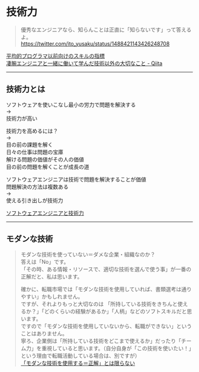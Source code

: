 # 技術力

>優秀なエンジニアなら、知らんことは正直に「知らないです」って答えるよ。  
<https://twitter.com/ito_yusaku/status/1488421143426248708>

[平均的プログラマ以前向けのスキルの指標](https://satob.hatenablog.com/entry/2018/10/26/012245)  
[凄腕エンジニアと一緒に働いて学んだ技術以外の大切なこと - Qiita](https://qiita.com/TairaNozawa/items/59c6ef170fe3a2c4d910)  

---

## 技術力とは

ソフトウェアを使いこなし最小の労力で問題を解決する  
→  
技術力が高い  

技術力を高めるには？  
→  
目の前の課題を解く  
日々の仕事は問題の宝庫  
解ける問題の価値がその人の価値  
目の前の問題を解くことが成長の道  

ソフトウェアエンジニアは技術で問題を解決することが価値  
問題解決の方法は複数ある  
→  
使える引き出しが技術力  

[ソフトウェアエンジニアと技術力](https://speakerdeck.com/soudai/developer-lifework)  

---

## モダンな技術

>モダンな技術を使っていない＝ダメな企業・組織なのか？  
>答えは「No」です。  
>「その時、ある情報・リソースで、適切な技術を選んで使う事」が一番の正解だと、私は思います。  
>
>確かに、転職市場では「モダンな技術を使用していれば、書類選考は通りやすい」かもしれません。  
>ですが、それよりもっと大切なのは 「所持している技術をきちんと使えるか？」「どのくらいの経験があるか」「人柄」などのソフトスキルだと思います。  
>ですので「モダンな技術を使用していないから、転職ができない」ということはありません。  
>寧ろ、企業側は「所持している技術をどこまで使えるか」だったり「チーム力」を重視していると思います。（自分自身が「この技術を使いたい！」という理由で転職活動している場合は、別ですが）  
>[「モダンな技術を使用する＝正解」とは限らない](https://zenn.dev/kageko/articles/57ac42c2cee4d9c3742d)  
